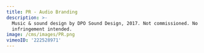 ```yaml
---
title: PR - Audio Branding
description: >-
  Music & sound design by DPO Sound Design, 2017. Not commissioned. No copyright
  infringement intended.
image: /cms/images/PR.png
vimeoID: '222528971'
---
```




